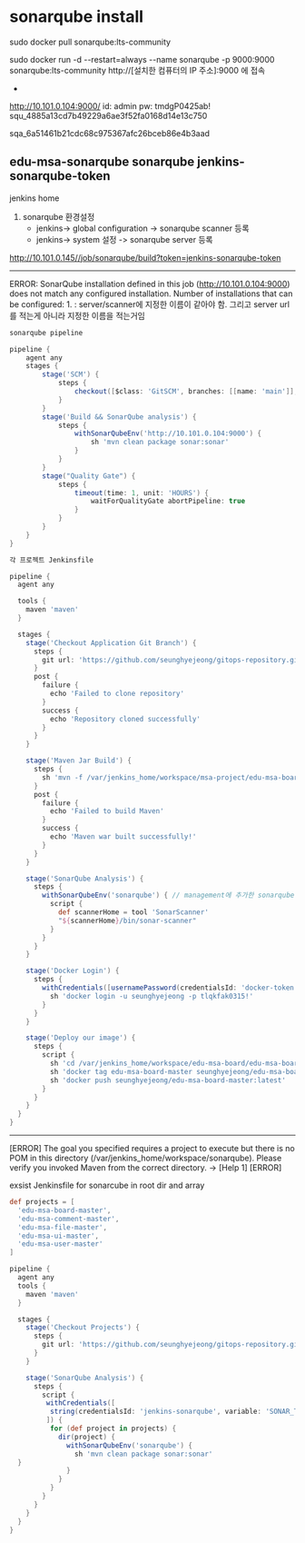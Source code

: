 
# sonarqube install

sudo docker pull sonarqube:lts-community

sudo docker run -d --restart=always --name sonarqube -p 9000:9000 sonarqube:lts-community
http://[설치한 컴퓨터의 IP 주소]:9000 에 접속

-
http://10.101.0.104:9000/
id: admin
pw: tmdgP0425ab!
squ_4885a13cd7b49229a6ae3f52fa0168d14e13c750

sqa_6a51461b21cdc68c975367afc26bceb86e4b3aad

edu-msa-sonarqube
sonarqube
jenkins-sonarqube-token
-
jenkins home

1. sonarqube 환경설정
	- jenkins-> global configuration -> sonarqube scanner 등록
	- jenkins-> system 설정 -> sonarqube server 등록


http://10.101.0.145//job/sonarqube/build?token=jenkins-sonarqube-token

---
ERROR: SonarQube installation defined in this job (http://10.101.0.104:9000) does not match any configured installation. Number of installations that can be configured: 1.
: server/scanner에 지정한 이름이 같아야 함. 그리고 server url를 적는게 아니라 지정한 이름을 적는거임

```groovy
sonarqube pipeline

pipeline {
    agent any
    stages {
        stage('SCM') {
            steps {
                checkout([$class: 'GitSCM', branches: [[name: 'main']], userRemoteConfigs: [[url: 'https://github.com/seunghyejeong/gitops-repository.git']]])
            }
        }
        stage('Build && SonarQube analysis') {
            steps {
                withSonarQubeEnv('http://10.101.0.104:9000') {
                    sh 'mvn clean package sonar:sonar'
                }
            }
        }
        stage("Quality Gate") {
            steps {
                timeout(time: 1, unit: 'HOURS') {
                    waitForQualityGate abortPipeline: true
                }
            }
        }
    }
}
```

```groovy
각 프로젝트 Jenkinsfile

pipeline {
  agent any

  tools {
    maven 'maven' 
  }

  stages {
    stage('Checkout Application Git Branch') {
      steps {
        git url: 'https://github.com/seunghyejeong/gitops-repository.git', branch: 'main'
      }
      post {
        failure {
          echo 'Failed to clone repository'
        }
        success {
          echo 'Repository cloned successfully'
        }
      }
    }

    stage('Maven Jar Build') {
      steps {
        sh 'mvn -f /var/jenkins_home/workspace/msa-project/edu-msa-board-master/pom.xml clean package'
      }
      post {
        failure {
          echo 'Failed to build Maven'
        }
        success {
          echo 'Maven war built successfully!'
        }
      }
    }

    stage('SonarQube Analysis') {
      steps {
        withSonarQubeEnv('sonarqube') { // management에 추가한 sonarqube scanner 이름 
          script {
            def scannerHome = tool 'SonarScanner'
            "${scannerHome}/bin/sonar-scanner"
          }
        }
      }
    }

    stage('Docker Login') {
      steps {
        withCredentials([usernamePassword(credentialsId: 'docker-token', passwordVariable: 'tlqkfak0315!', usernameVariable: 'seunghyejeong')]) {
          sh 'docker login -u seunghyejeong -p tlqkfak0315!'
        }   
      }
    }

    stage('Deploy our image') { 
      steps { 
        script {
          sh 'cd /var/jenkins_home/workspace/edu-msa-board/edu-msa-board-master && docker build -t edu-msa-board-master .'
          sh 'docker tag edu-msa-board-master seunghyejeong/edu-msa-board-master:latest'
          sh 'docker push seunghyejeong/edu-msa-board-master:latest'
        } 
      }
    }
  }
}
```


---
[ERROR] The goal you specified requires a project to execute but there is no POM in this directory (/var/jenkins_home/workspace/sonarqube). Please verify you invoked Maven from the correct directory. -> [Help 1]
[ERROR] 


exsist Jenkinsfile for sonarcube in root dir and array 
```groovy 
def projects = [
  'edu-msa-board-master',
  'edu-msa-comment-master',
  'edu-msa-file-master',
  'edu-msa-ui-master',
  'edu-msa-user-master'
]

pipeline {
  agent any
  tools {
    maven 'maven' 
  }

  stages {
    stage('Checkout Projects') {
      steps {
        git url: 'https://github.com/seunghyejeong/gitops-repository.git', branch: 'main'
      }
    }

    stage('SonarQube Analysis') {
      steps {
        script {
       	 withCredentials([
          string(credentialsId: 'jenkins-sonarqube', variable: 'SONAR_TOKEN')
       	 ]) {
          for (def project in projects) {
            dir(project) {
              withSonarQubeEnv('sonarqube') {
                sh 'mvn clean package sonar:sonar'
  }
              }
            }
          }
        }
      }
    }
  }
}
```